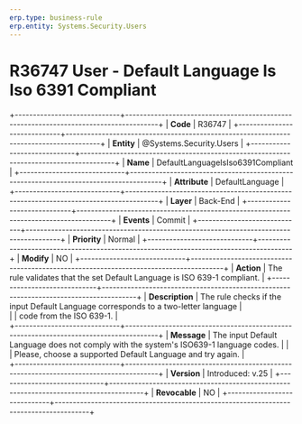 ```yaml
---
erp.type: business-rule
erp.entity: Systems.Security.Users 
---
```


# R36747 User - Default Language Is Iso 6391 Compliant
+-----------------------------+---------------------------------------------------------------------------------------+
| **Code**                    | R36747                                                                                |
+-----------------------------+---------------------------------------------------------------------------------------+
| **Entity**                  | @Systems.Security.Users                                                               |
+-----------------------------+---------------------------------------------------------------------------------------+
| **Name**                    | DefaultLanguageIsIso6391Compliant                                                     |
+-----------------------------+---------------------------------------------------------------------------------------+
| **Attribute**               | DefaultLanguage                                                                       |
+-----------------------------+---------------------------------------------------------------------------------------+
| **Layer**                   | Back-End                                                                              |
+-----------------------------+---------------------------------------------------------------------------------------+
| **Events**                  | Commit                                                                                |
+-----------------------------+---------------------------------------------------------------------------------------+
| **Priority**                | Normal                                                                                |
+-----------------------------+---------------------------------------------------------------------------------------+
| **Modify**                  | NO                                                                                    |
+-----------------------------+---------------------------------------------------------------------------------------+
| **Action**                  | The rule validates that the set Default Language is ISO 639-1 compliant.              |
+-----------------------------+---------------------------------------------------------------------------------------+
| **Description**             | The rule checks if the input Default Language corresponds to a two-letter language    |  
|                             | code from the ISO 639-1.                                                              |     
+-----------------------------+---------------------------------------------------------------------------------------+
| **Message**                 | The input Default Language does not comply with the system's ISO639-1 language codes. |
|                             | Please, choose a supported Default Language and try again.                            |                               
+-----------------------------+---------------------------------------------------------------------------------------+
| **Version**                 | Introduced: v.25                                                                      |
+-----------------------------+---------------------------------------------------------------------------------------+
| **Revocable**               | NO                                                                                    |
+-----------------------------+---------------------------------------------------------------------------------------+
